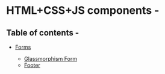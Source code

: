 # HTML+CSS+JS components -

## Table of contents -

- [Forms](Forms)

  - [Glassmorphism Form](Forms/Glassmorphism-Form) 
  - [Footer](Footer)
